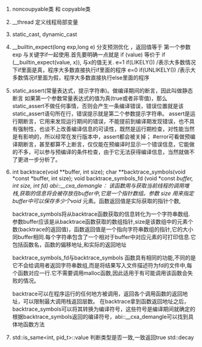 1. noncoupyable类 和 copyable类
2. __thread  定义线程局部变量
3. static_cast, dynamic_cast
4. __builtin_expect(long exp,long e)     分支预测优化 ，返回值等于 第一个参数 exp
	与关键字if一起使用.首先要明确一点就是 if (value) 等价于 if (__builtin_expect(value, x)), 与x的值无关.
	e=1  if(LIKELY()) /表示大多数情况下if里面是真，程序大多数直接执行if里面的程序
	e=0  if(UNLIKELY()) /表示大多数情况if里面为假，程序大多数直接执行else里面的程序
5. static_assert(常量表达式，提示字符串)。做编译期间的断言，因此叫做静态断言
	如果第一个参数常量表达式的值为真(true或者非零值)，那么static_assert不做任何事情，否则会产生一条编译错误，错误位置就是该static_assert语句所在行，错误提示就是第二个参数提示字符串。
	assert是运行期断言，它用来发现运行期间的错误，不能提前到编译期发现错误，也不具有强制性，也谈不上改善编译信息的可读性，既然是运行期检查，对性能当然是有影响的，所以经常在发行版本中，assert都会被关掉；
	#error可看做预编译期断言，甚至都算不上断言，仅仅能在预编译时显示一个错误信息，它能做的不多，可以参与预编译的条件检查，由于它无法获得编译信息，当然就做不了更进一步分析了。
6. int backtrace(void **buffer, int size);
   char **backtrace_symbols(void *const *buffer, int size);	
   void backtrace_symbols_fd (void *const *buffer, int size, int fd)
   abi::__cxa_demangle：
	 该函数用与获取当前线程的调用堆栈,获取的信息将会被存放在buffer中,它是一个指针数组。参数 size 用来指定buffer中可以保存多少个void* 元素。函数返回值是实际获取的指针个数,

	 backtrace_symbols将从backtrace函数获取的信息转化为一个字符串数组. 参数buffer应该是从backtrace函数获取的数组指针,size是该数组中的元素个数(backtrace的返回值)，函数返回值是一个指向字符串数组的指针,它的大小同buffer相同.每个字符串包含了一个相对于buffer中对应元素的可打印信息.它包括函数名，函数的偏移地址,和实际的返回地址

     backtrace_symbols_fd与backtrace_symbols 函数具有相同的功能,不同的是它不会给调用者返回字符串数组,而是将结果写入文件描述符为fd的文件中,每个函数对应一行.它不需要调用malloc函数,因此适用于有可能调用该函数会失败的情况。
	 
	 backtrace可以在程序运行的任何地方被调用，返回各个调用函数的返回地址，可以限制最大调用栈返回层数。
	 在backtrace拿到函数返回地址之后，backtrace_symbols可以将其转换为编译符号，这些符号是编译期间就确定的
	 根据backtrace_symbols返回的编译符号，abi::__cxa_demangle可以找到具体地函数方法

7. std::is_same<int, pid_t>::value    判断类型是否一致,一致返回true
	std::decay